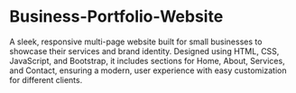 # Business-Portfolio-Website
A sleek, responsive multi-page website built for small businesses to showcase their services and brand identity. Designed using HTML, CSS, JavaScript, and Bootstrap, it includes sections for Home, About, Services, and Contact, ensuring a modern, user experience with easy customization for different clients.
